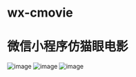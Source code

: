 # wx-cmovie
微信小程序仿猫眼电影
===
![image](http://github.com/pc/movielist.png)
![image](http://github.com/pc/moviedetail.png)
![image](http://github.com/pc/cinemalist.png)
